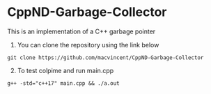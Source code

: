 # CppND-Garbage-Collector
This is an implementation of a C++ garbage pointer
1. You can clone the repository using the link below
```
git clone https://github.com/macvincent/CppND-Garbage-Collector
```
2. To test colpime and run main.cpp
```
g++ -std="c++17" main.cpp && ./a.out
```
